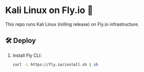 # Kali Linux on Fly.io 🐉

This repo runs Kali Linux (rolling release) on Fly.io infrastructure.

## 🛠 Deploy

1. Install Fly CLI:
   ```bash
   curl -L https://fly.io/install.sh | sh
